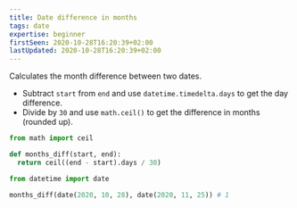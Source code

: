 ```yaml
---
title: Date difference in months
tags: date
expertise: beginner
firstSeen: 2020-10-28T16:20:39+02:00
lastUpdated: 2020-10-28T16:20:39+02:00
---
```


Calculates the month difference between two dates.

- Subtract `start` from `end` and use `datetime.timedelta.days` to get the day difference.
- Divide by `30` and use `math.ceil()` to get the difference in months (rounded up).

```py
from math import ceil

def months_diff(start, end):
  return ceil((end - start).days / 30)
```

```py
from datetime import date

months_diff(date(2020, 10, 28), date(2020, 11, 25)) # 1
```
